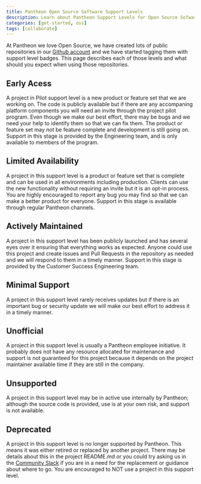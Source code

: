 ```yaml
---
title: Pantheon Open Source Software Support Levels
description: Learn about Pantheon Support Levels for Open Source Sofware
categories: [get-started, oss]
tags: [collaborate]
---
```


At Pantheon we love Open Source, we have created lots of public repositories in our [Github account](https://github.com/orgs/pantheon-systems/repositories) and we have started tagging them with support level badges. This page describes each of those levels and what should you expect when using those repositories.

## Early Acess

A project in Pilot support level is a new product or feature set that we are working on. The code is publicly available but if there are any accompaning platform components you will need an invite through the project pilot program. Even though we make our best effort, there may be bugs and we need your help to identify them so that we can fix them. The product or feature set may not be feature complete and development is still going on. Support in this stage is provided by the Engineering team, and is only available to members of the program.

## Limited Availability

A project in this support level is a product or feature set that is complete and can be used in all environments including production. Clients can use the new functionality without requiring an invite but it is an opt-in process. You are highly encouraged to report any bug you may find so that we can make a better product for everyone. Support in this stage is available through regular Pantheon channels.

## Actively Maintained

A project in this support level has been publicly launched and has several eyes over it ensuring that everything works as expected. Anyone could use this project and create issues and Pull Requests in the repository as needed and we will respond to them in a timely manner. Support in this stage is provided by the Customer Success Engineering team.

## Minimal Support

A project in this support level rarely receives updates but if there is an important bug or security update we will make our best effort to address it in a timely manner.

## Unofficial

A project in this support level is usually a Pantheon employee initiative. It probably does not have any resource allocated for maintenance and support is not guaranteed for this project because it depends on the project maintainer available time if they are still in the company.

## Unsupported

A project in this support level may be in active use internally by Pantheon; although the source code is provided, use is at your own risk, and support is not available.

## Deprecated

A project in this support level is no longer supported by Pantheon. This means it was either retired or replaced by another project. There may be details about this in the project README.md or you could try asking us in the [Community Slack](https://slackin.pantheon.io/) if you are in a need for the replacement or guidance about where to go. You are encouraged to NOT use a project in this support level.

